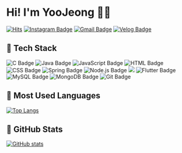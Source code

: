 # Hi! I'm YooJeong 👋🏻 


[![Hits](https://hits.seeyoufarm.com/api/count/incr/badge.svg?url=https%3A%2F%2Fgithub.com%2Fhiyoojeong&count_bg=%23EEEE62&title_bg=%23555555&icon=&icon_color=%23E7E7E7&title=visites&edge_flat=false)](https://hits.seeyoufarm.com)
[![Instagram Badge](https://img.shields.io/badge/Instagram-E4405F?style=flat-square&logo=instagram&logoColor=white&link=https://www.instagram.com/_you.xx_/)](https://www.instagram.com/_you.xx_/)
[![Gmail Badge](https://img.shields.io/badge/Gmail-d14836?style=flat-square&logo=Gmail&logoColor=white&link=mailto:hiyoojeong@gmail.com)](mailto:hiyoojeong@gmail.com)
[![Velog Badge](https://img.shields.io/badge/Velog-20C997?style=flat-square&logo=Velog&logoColor=white&link=https://velog.io/@hiyoojeong)](https://velog.io/@hiyoojeong)

## 📌 Tech Stack
![C Badge](https://img.shields.io/badge/C-A8B9CC?style=flat-square&logo=C&logoColor=white)
![Java Badge](https://img.shields.io/badge/Java-007396?style=flat&logo=OpenJDK&logoColor=white")
![JavaScript Badge](https://img.shields.io/badge/JavaScript-F7DF1E?style=flat-square&logo=JavaScript&logoColor=black)
![HTML Badge](https://img.shields.io/badge/HTML-E34F26?style=flat-square&logo=HTML5&logoColor=white)
![CSS Badge](https://img.shields.io/badge/CSS-1572B6?style=flat-square&logo=CSS3&logoColor=white)
![Spring Badge](https://img.shields.io/badge/Spring-6DB33F?style=flat-square&logo=Spring&logoColor=white)
![Node.js Badge](https://img.shields.io/badge/Node.js-339933?style=flat-square&logo=Node.js&logoColor=white)
<img src="https://img.shields.io/badge/Android Studio-3DDC84?style=flat-square&logo=Android Studio&logoColor=white"/>
![Flutter Badge](https://img.shields.io/badge/Flutter-02569B?style=flat-square&logo=Flutter&logoColor=white)
![MySQL Badge](https://img.shields.io/badge/MySQL-4479A1?style=flat-square&logo=MySQL&logoColor=white)
![MongoDB Badge](https://img.shields.io/badge/mongoDB-47A248?style=flat-square&logo=MongoDB&logoColor=white")
![Git Badge](https://img.shields.io/badge/Git-000000?style=flat-square&logo=Git&logoColor=white)

## 📌 Most Used Languages
[![Top Langs](https://github-readme-stats.vercel.app/api/top-langs/?username=hiyoojeong)](https://github.com/hiyoojeong/github-readme-stats)

## 📌 GitHub Stats
[![GitHub stats](https://github-readme-stats.vercel.app/api?username=hiyoojeong)](https://github.com/hiyoojeong/github-readme-stats)





